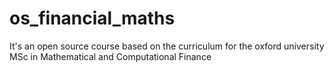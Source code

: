 # os_financial_maths
It's an open source course based on the curriculum for the oxford university MSc in Mathematical and Computational Finance
